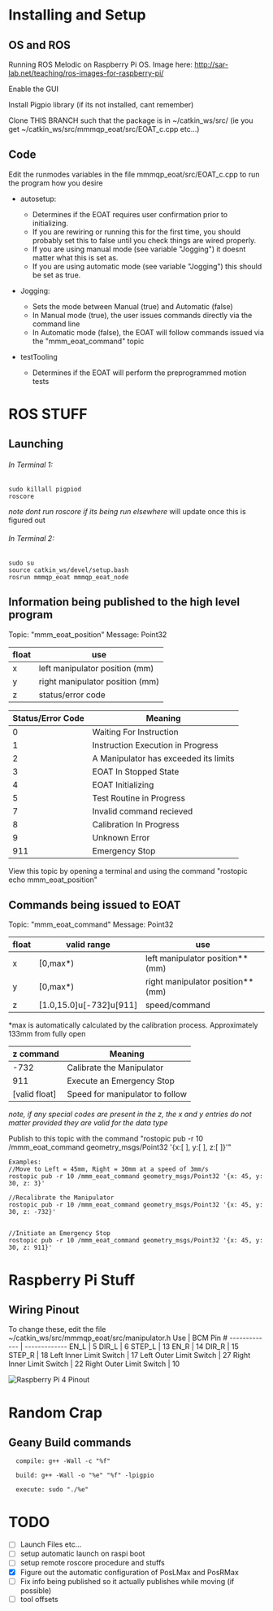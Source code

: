# Installing and Setup
## OS and ROS
Running ROS Melodic on Raspberry Pi OS. Image here: http://sar-lab.net/teaching/ros-images-for-raspberry-pi/

Enable the GUI

Install Pigpio library (if its not installed, cant remember)

Clone THIS BRANCH such that the package is in ~/catkin_ws/src/ (ie you get ~/catkin_ws/src/mmmqp_eoat/src/EOAT_c.cpp etc...)



## Code
Edit the runmodes variables in the file mmmqp_eoat/src/EOAT_c.cpp to run the program how you desire

- autosetup: 
  - Determines if the EOAT requires user confirmation prior to initializing. 
  - If you are rewiring or running this for the first time, you should probably set this to false until you check things are wired properly.
  - If you are using manual mode (see variable "Jogging") it doesnt matter what this is set as.
  - If you are using automatic mode (see variable "Jogging") this should be set as true.

- Jogging:
  - Sets the mode between Manual (true) and Automatic (false)
  - In Manual mode (true), the user issues commands directly via the command line
  - In Automatic mode (false), the EOAT will follow commands issued via the "mmm_eoat_command" topic

- testTooling
  - Determines if the EOAT will perform the preprogrammed motion tests

# ROS STUFF
## Launching
###### In Terminal 1:
```
sudo killall pigpiod
roscore
```
*note dont run roscore if its being run elsewhere* will update once this is figured out

###### In Terminal 2:
```
sudo su
source catkin_ws/devel/setup.bash
rosrun mmmqp_eoat mmmqp_eoat_node
```



## Information being published to the high level program
Topic: "mmm_eoat_position"
Message: Point32

float  |  use
----  |  -----
x  |  left manipulator position (mm)
y  |  right manipulator position (mm)
z  |  status/error code

Status/Error Code  | Meaning
------------- | -------------
0  | Waiting For Instruction
1  | Instruction Execution in Progress
2  | A Manipulator has exceeded its limits
3  | EOAT In Stopped State
4  | EOAT Initializing
5  | Test Routine in Progress
7  | Invalid command recieved
8  | Calibration In Progress
9  | Unknown Error
911  | Emergency Stop

View this topic by opening a terminal and using the command "rostopic echo mmm_eoat_position"



## Commands being issued to EOAT
Topic: "mmm_eoat_command"
Message: Point32

float  |  valid range  |  use
------------- | -------------| -------------
x  |  [0,max*)  | left manipulator position** (mm)
y  |  [0,max*)  | right manipulator position** (mm)
z  |  [1.0,15.0]u[-732]u[911]  | speed/command

*max is automatically calculated by the calibration process. Approximately 133mm from fully open

z command  | Meaning
------------- | -------------
-732  | Calibrate the Manipulator
911  | Execute an Emergency Stop
[valid float]  | Speed for manipulator to follow

*note, if any special codes are present in the z, the x and y entries do not matter provided they are valid for the data type*

Publish to this topic with the command "rostopic pub -r 10 /mmm_eoat_command geometry_msgs/Point32 '{x:[ ], y:[ ], z:[ ]}'"
```
Examples:
//Move to Left = 45mm, Right = 30mm at a speed of 3mm/s
rostopic pub -r 10 /mmm_eoat_command geometry_msgs/Point32 '{x: 45, y: 30, z: 3}'

//Recalibrate the Manipulator
rostopic pub -r 10 /mmm_eoat_command geometry_msgs/Point32 '{x: 45, y: 30, z: -732}'


//Initiate an Emergency Stop
rostopic pub -r 10 /mmm_eoat_command geometry_msgs/Point32 '{x: 45, y: 30, z: 911}'
```

# Raspberry Pi Stuff
## Wiring Pinout
To change these, edit the file  ~/catkin_ws/src/mmmqp_eoat/src/manipulator.h
Use  | BCM Pin #
------------- | -------------
EN_L  | 5
DIR_L  | 6
STEP_L  | 13
EN_R  | 14
DIR_R  | 15
STEP_R  | 18
Left Inner Limit Switch  | 17
Left Outer Limit Switch  | 27
Right Inner Limit Switch  | 22
Right Outer Limit Switch  | 10

![Raspberry Pi 4 Pinout](https://www.etechnophiles.com/wp-content/uploads/2021/01/R-Pi-4-GPIO-Pinout.jpg)

# Random Crap
## Geany Build commands
```
  compile: g++ -Wall -c "%f"

  build: g++ -Wall -o "%e" "%f" -lpigpio

  execute: sudo "./%e"
 ```
 
 # TODO
- [ ] Launch Files etc...
- [ ] setup automatic launch on raspi boot
- [ ] setup remote roscore procedure and stuffs
- [x] Figure out the automatic configuration of PosLMax and PosRMax
- [ ] Fix info being published so it actually publishes while moving (if possible)
- [ ] tool offsets
